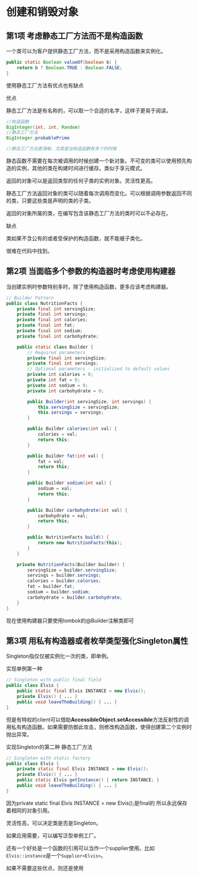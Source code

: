 # 创建和销毁对象

## 第1项 考虑静态工厂方法而不是构造函数

一个类可以为客户提供静态工厂方法，而不是采用构造函数来实例化。

```java
public static Boolean valueOf(boolean b) {
    return b ? Boolean.TRUE : Boolean.FALSE;
}
```

使用静态工厂方法有优点也有缺点

优点

静态工厂方法是有名称的，可以取一个合适的名字，这样子更易于阅读。

```Java
//构造函数
BigInteger(int, int, Random)
//静态工厂方法
BigInteger.probablePrime

//静态工厂方法更清晰，尤其是当构造函数有多个的时候
```

静态函数不需要在每次被调用的时候创建一个新对象。不可变的类可以使用预先构造的实例，其他的类在构建时间进行缓存。类似于享元模式。

返回的对象可以是返回类型的任何子类的实例对象。灵活性更高。

静态工厂方法返回对象的类可以随着每次调用而变化。可以根据调用参数返回不同的类，只要这些类是声明的类的子类。

返回的对象所属的类，在编写包含该静态工厂方法的类时可以不必存在。

缺点

类如果不含公有的或者受保护的构造函数，就不能被子类化。

很难在代码中找到。



## 第2项 当面临多个参数的构造器时考虑使用构建器

当创建实例时参数特别多时，除了使用构造函数，更多应该考虑构建器。

```java
// Builder Pattern
public class NutritionFacts {
    private final int servingSize;
    private final int servings;
    private final int calories;
    private final int fat;
    private final int sodium;
    private final int carbohydrate;

    public static class Builder {
        // Required parameters
        private final int servingSize;
        private final int servings;
        // Optional parameters - initialized to default values
        private int calories = 0;
        private int fat = 0;
        private int sodium = 0;
        private int carbohydrate = 0;

        public Builder(int servingSize, int servings) {
            this.servingSize = servingSize;
            this.servings = servings;
        }

        public Builder calories(int val) {
            calories = val;
            return this;
        }

        public Builder fat(int val) {
            fat = val;
            return this;
        }

        public Builder sodium(int val) {
            sodium = val;
            return this;
        }

        public Builder carbohydrate(int val) {
            carbohydrate = val;
            return this;
        }

        public NutritionFacts build() {
            return new NutritionFacts(this);
        }
    }

    private NutritionFacts(Builder builder) {
        servingSize = builder.servingSize;
        servings = builder.servings;
        calories = builder.calories;
        fat = builder.fat;
        sodium = builder.sodium;
        carbohydrate = builder.carbohydrate;
    }
}
```



现在使用构建器只要使用lombok的@Builder注解类即可

## 第3项 用私有构造器或者枚举类型强化Singleton属性

Singleton指仅仅被实例化一次的类，即单例。

实现单例第一种

```java
// Singleton with public final field
public class Elvis {
    public static final Elvis INSTANCE = new Elvis();
    private Elvis() { ... }
    public void leaveTheBuilding() { ... }
}
```

但是有特权的client可以借助**AccessibleObject.setAccessible**方法反射性的调用私有构造函数。如果需要防御此攻击，则修改构造函数，使得创建第二个实例时抛出异常。

实现Singleton的第二种 静态工厂方法

```java
// Singleton with static factory
public class Elvis {
    private static final Elvis INSTANCE = new Elvis();
    private Elvis() { ... }
    public static Elvis getInstance() { return INSTANCE; }
    public void leaveTheBuilding() { ... }
}
```

因为private static final Elvis INSTANCE = new Elvis();是final的 所以永远保存着相同的对象引用。

灵活性高，可以决定类是否是Singleton。

如果应用需要，可以编写泛型单例工厂。

还有一个好处是一个函数的引用可以当作一个supplier使用。比如`Elvis::instance`是一个`Supplier<Elvis>`。

如果不需要这些优点，则还是使用

